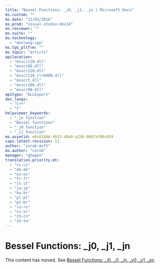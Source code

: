 ```yaml
---
title: "Bessel Functions: _j0, _j1, _jn | Microsoft Docs"
ms.custom: ""
ms.date: "11/03/2016"
ms.prod: "visual-studio-dev14"
ms.reviewer: ""
ms.suite: ""
ms.technology: 
  - "devlang-cpp"
ms.tgt_pltfrm: ""
ms.topic: "article"
apilocation: 
  - "msvcr110.dll"
  - "msvcr80.dll"
  - "msvcr120.dll"
  - "msvcr110_clr0400.dll"
  - "msvcrt.dll"
  - "msvcr100.dll"
  - "msvcr90.dll"
apitype: "DLLExport"
dev_langs: 
  - "C++"
  - "C"
helpviewer_keywords: 
  - "_jn function"
  - "Bessel functions"
  - "_j0 function"
  - "_j1 function"
ms.assetid: e0c618dd-4b53-48a9-a256-90d7af00c029
caps.latest.revision: 13
author: "corob-msft"
ms.author: "corob"
manager: "ghogen"
translation.priority.mt: 
  - "cs-cz"
  - "de-de"
  - "es-es"
  - "fr-fr"
  - "it-it"
  - "ja-jp"
  - "ko-kr"
  - "pl-pl"
  - "pt-br"
  - "ru-ru"
  - "tr-tr"
  - "zh-cn"
  - "zh-tw"
---
```

# Bessel Functions: _j0, _j1, _jn
This content has moved. See [Bessel Functions: _j0, _j1, _jn, _y0, _y1, _yn](../Topic/Bessel%20Functions:%20_j0,%20_j1,%20_jn,%20_y0,%20_y1,%20_yn.md).
